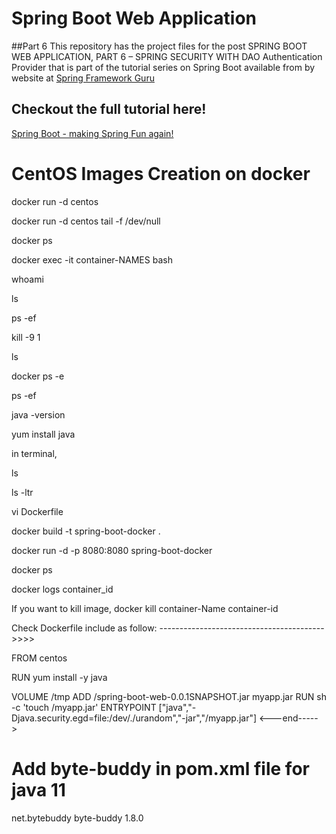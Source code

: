 # Spring Boot Web Application

##Part 6
This repository has the project files for the post SPRING BOOT WEB APPLICATION, PART 6 – SPRING SECURITY WITH DAO Authentication Provider
that is part of the tutorial series on Spring Boot available from by website at [Spring Framework Guru](https://springfrspringframework.guru)

## Checkout the full tutorial here!
[Spring Boot - making Spring Fun again!](https://springframework.guru/spring-boot-web-application-part-1-spring-initializr/)


CentOS Images Creation on docker
======================================
docker run -d centos

docker run -d centos tail -f /dev/null

docker ps


docker exec -it container-NAMES bash

whoami

ls

ps -ef

kill -9 1

ls

docker ps -e

ps -ef

java -version

yum install java


in terminal,

ls

ls -ltr

vi Dockerfile

docker build -t spring-boot-docker .

docker run -d -p 8080:8080 spring-boot-docker

docker ps

docker logs container_id

If you want to kill image,
docker kill container-Name container-id


Check Dockerfile include as follow:
----------------------------------------->>>>

FROM centos

RUN yum install -y java

VOLUME /tmp
ADD /spring-boot-web-0.0.1SNAPSHOT.jar myapp.jar
RUN sh -c 'touch /myapp.jar'
ENTRYPOINT ["java","-Djava.security.egd=file:/dev/./urandom","-jar","/myapp.jar"]
<---end----->



Add byte-buddy in pom.xml file for java 11
====================================================
<!-- https://mvnrepository.com/artifact/net.bytebuddy/byte-buddy -->
<dependency>
    <groupId>net.bytebuddy</groupId>
    <artifactId>byte-buddy</artifactId>
    <version>1.8.0</version>
</dependency>
